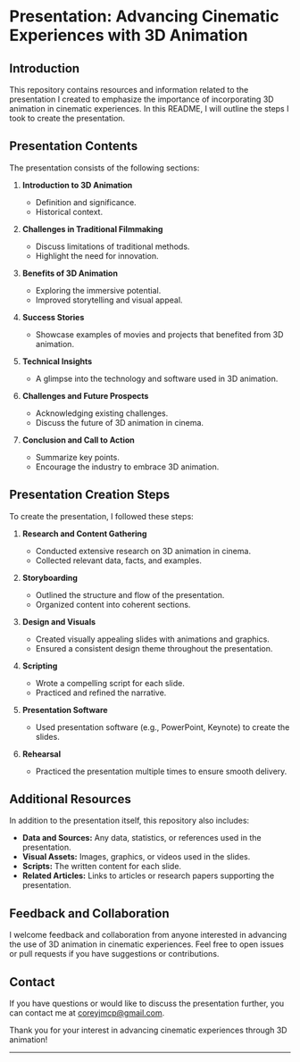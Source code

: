 # Presentation: Advancing Cinematic Experiences with 3D Animation

## Introduction
This repository contains resources and information related to the presentation I created to emphasize the importance of incorporating 3D animation in cinematic experiences. In this README, I will outline the steps I took to create the presentation.

## Presentation Contents
The presentation consists of the following sections:

1. **Introduction to 3D Animation**
   - Definition and significance.
   - Historical context.

2. **Challenges in Traditional Filmmaking**
   - Discuss limitations of traditional methods.
   - Highlight the need for innovation.

3. **Benefits of 3D Animation**
   - Exploring the immersive potential.
   - Improved storytelling and visual appeal.

4. **Success Stories**
   - Showcase examples of movies and projects that benefited from 3D animation.

5. **Technical Insights**
   - A glimpse into the technology and software used in 3D animation.

6. **Challenges and Future Prospects**
   - Acknowledging existing challenges.
   - Discuss the future of 3D animation in cinema.

7. **Conclusion and Call to Action**
   - Summarize key points.
   - Encourage the industry to embrace 3D animation.

## Presentation Creation Steps
To create the presentation, I followed these steps:

1. **Research and Content Gathering**
   - Conducted extensive research on 3D animation in cinema.
   - Collected relevant data, facts, and examples.

2. **Storyboarding**
   - Outlined the structure and flow of the presentation.
   - Organized content into coherent sections.

3. **Design and Visuals**
   - Created visually appealing slides with animations and graphics.
   - Ensured a consistent design theme throughout the presentation.

4. **Scripting**
   - Wrote a compelling script for each slide.
   - Practiced and refined the narrative.

5. **Presentation Software**
   - Used presentation software (e.g., PowerPoint, Keynote) to create the slides.

6. **Rehearsal**
   - Practiced the presentation multiple times to ensure smooth delivery.

## Additional Resources
In addition to the presentation itself, this repository also includes:

- **Data and Sources:** Any data, statistics, or references used in the presentation.
- **Visual Assets:** Images, graphics, or videos used in the slides.
- **Scripts:** The written content for each slide.
- **Related Articles:** Links to articles or research papers supporting the presentation.

## Feedback and Collaboration
I welcome feedback and collaboration from anyone interested in advancing the use of 3D animation in cinematic experiences. Feel free to open issues or pull requests if you have suggestions or contributions.

## Contact
If you have questions or would like to discuss the presentation further, you can contact me at coreyjmcp@gmail.com.

Thank you for your interest in advancing cinematic experiences through 3D animation!

---


